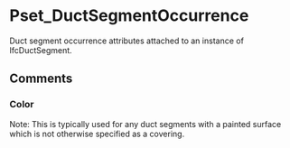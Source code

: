 # Pset_DuctSegmentOccurrence

Duct segment occurrence attributes attached to an instance of IfcDuctSegment.


## Comments

### Color

Note: This is typically used for any duct segments with a painted surface which is not otherwise specified as a covering.

